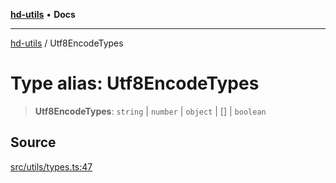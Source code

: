 [**hd-utils**](../README.md) • **Docs**

***

[hd-utils](../globals.md) / Utf8EncodeTypes

# Type alias: Utf8EncodeTypes

> **Utf8EncodeTypes**: `string` \| `number` \| `object` \| [] \| `boolean`

## Source

[src/utils/types.ts:47](https://github.com/AhmadHddad/h-utils/blob/f7bb9ae71f981ffef49079271b9540862594b7e6/src/utils/types.ts#L47)
